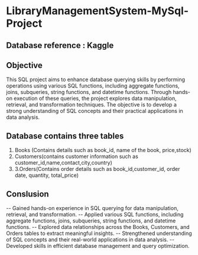 # LibraryManagementSystem-MySql-Project
## Database reference : Kaggle

## Objective 
This SQL project aims to enhance database querying skills by performing operations using various SQL functions, 
including aggregate functions, joins, subqueries, string functions, and datetime functions. Through hands-on execution of
these queries, the project explores data manipulation, retrieval, and transformation techniques. The objective is to develop
a strong understanding of SQL concepts and their practical applications in data analysis.
 
##  Database contains three tables 
1. Books (Contains details such as book_id, name of the book, price,stock)
2. Customers(contains customer information such as customer_id,name,contact,city,country)
3.  3.Orders(Contains order details such as book_id,customer_id, order date, quantity, total_price)

## Conslusion
-- Gained hands-on experience in SQL querying for data manipulation, retrieval, and transformation.
-- Applied various SQL functions, including aggregate functions, joins, subqueries, string functions, and datetime functions.
-- Explored data relationships across the Books, Customers, and Orders tables to extract meaningful insights.
-- Strengthened understanding of SQL concepts and their real-world applications in data analysis.
-- Developed skills in efficient database management and query optimization.


